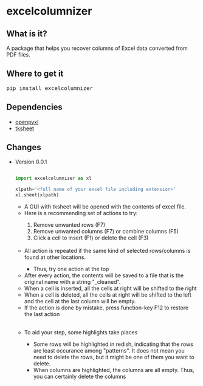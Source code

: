 # excelcolumnizer

## What is it?

A package that helps you recover columns of Excel data converted from PDF files.

## Where to get it

<pre lang=sh>pip install excelcolumnizer</pre>

## Dependencies

<ul><li><a href="https://openpyxl.readthedocs.io/en/stable/">openpyxl</a></li>
<li><a href="https://github.com/ragardner/tksheet">tksheet</a></li></ul>

## Changes
<ul>
<li>Version 0.0.1</li>

```python

import excelcolumnizer as xl

xlpath='<full name of your excel file including extension>'
xl.sheet(xlpath)

```

<ul><li>A GUI with tksheet will be opened with the contents of excel file.</li>
<li>Here is a recommending set of actions to try:</li>
<ol><li>Remove unwanted rows (F7)</li>
<li>Remove unwanted columns (F7) or combine columns (F5)</li>
  <li>Click a cell to insert (F1) or delete the cell (F3)</li></ol>
<br>

<li>All action is repeated if the same kind of selected rows/columns is found at other locations.</li>
  <ul><li>Thus, try one action at the top</li></ul>
<li>After every action, the contents will be saved to a file that is the original name with a string "_cleaned".</li>
<li>When a cell is inserted, all the cells at right will be shifted to the right</li>
<li>When a cell is deleted, all the cells at right will be shifted to the left and the cell at the last column will be empty.</li>
  <li>If the action is done by mistake, press function-key F12 to restore the last action</li></ul>
  <br>
<ul><li>To aid your step, some highlights take places</li>
  <ul><li>Some rows will be highlighted in redish, indicating that the rows are least occurance among "patterns". It does not mean you need to delete the rows, but it might be one of them you want to delete.</li>
    <li>When columns are highlighted, the columns are all empty. Thus, you can certainly delete the columns</li></ul>
    
</ul>
<br>
